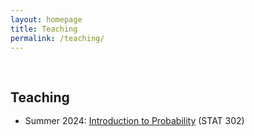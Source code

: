 ```yaml
---
layout: homepage
title: Teaching
permalink: /teaching/
---
```


<h1 id="teaching"></h1>

<h2 style="margin: 60px 0px -15px;">Teaching</h2>
<br>

- Summer 2024: [Introduction to Probability](https://coda.io/@xiaoting-li/stat-302-teaching-hub) (STAT 302)